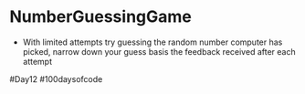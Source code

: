 # NumberGuessingGame
- With limited attempts try guessing the random number computer has picked, narrow down your guess basis the feedback received after each attempt

#Day12 #100daysofcode
